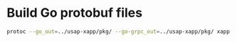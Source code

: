 # Build Go protobuf files

```sh
protoc --go_out=../usap-xapp/pkg/ --go-grpc_out=../usap-xapp/pkg/ xapp.proto
```